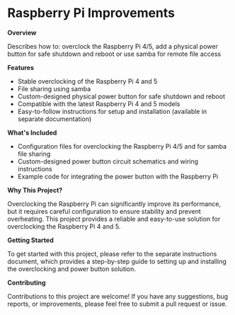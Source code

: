 # Raspberry Pi Improvements

**Overview**

Describes how to: overclock the Raspberry Pi 4/5, add a physical power button for safe shutdown and reboot or use samba for remote file access

**Features**

* Stable overclocking of the Raspberry Pi 4 and 5
* File sharing using samba
* Custom-designed physical power button for safe shutdown and reboot
* Compatible with the latest Raspberry Pi 4 and 5 models
* Easy-to-follow instructions for setup and installation (available in separate documentation)

**What's Included**

* Configuration files for overclocking the Raspberry Pi 4/5 and for samba file sharing
* Custom-designed power button circuit schematics and wiring instructions
* Example code for integrating the power button with the Raspberry Pi

**Why This Project?**

Overclocking the Raspberry Pi can significantly improve its performance, but it requires careful configuration to ensure stability and prevent overheating. This project provides a reliable and easy-to-use solution for overclocking the Raspberry Pi 4 and 5.

**Getting Started**

To get started with this project, please refer to the separate instructions document, which provides a step-by-step guide to setting up and installing the overclocking and power button solution.

**Contributing**

Contributions to this project are welcome! If you have any suggestions, bug reports, or improvements, please feel free to submit a pull request or issue.

